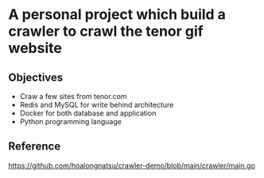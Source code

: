 # A personal project which build a crawler to crawl the tenor gif website

## Objectives

- Craw a few sites from tenor.com
- Redis and MySQL for write behind architecture
- Docker for both database and application
- Python programming language

## Reference

https://github.com/hoalongnatsu/crawler-demo/blob/main/crawler/main.go
